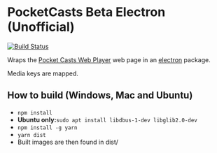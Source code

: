 # PocketCasts Beta Electron (Unofficial)

[![Build Status](https://travis-ci.org/davegallant/pocketcasts_electron.svg?branch=master)](https://travis-ci.org/davegallant/pocketcasts_electron)

Wraps the [Pocket Casts Web Player](https://play.pocketcasts.com/) web page in an [electron](https://electronjs.org/) package.

Media keys are mapped.

## How to build (Windows, Mac and Ubuntu)

 - `npm install`
 - <b>Ubuntu only:</b>`sudo apt install libdbus-1-dev libglib2.0-dev`
 - `npm install -g yarn`
 - `yarn dist`
 - Built images are then found in dist/